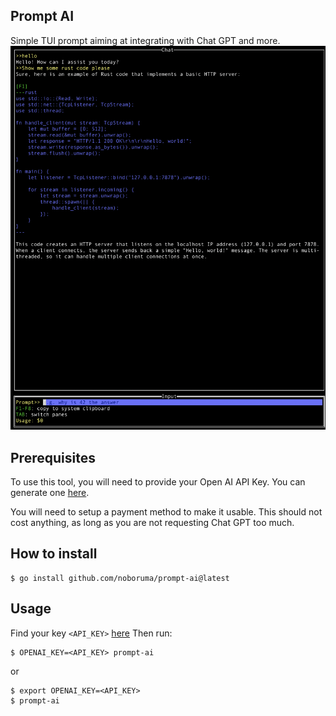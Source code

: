 ## Prompt AI

Simple TUI prompt aiming at integrating with Chat GPT and more.
![TUI example](https://github.com/noboruma/prompt-ai/blob/main/.github/presentation.png?raw=true)

## Prerequisites

To use this tool, you will need to provide your Open AI API Key.
You can generate one [here](https://platform.openai.com/account/api-keys).

You will need to setup a payment method to make it usable.
This should not cost anything, as long as you are not requesting Chat GPT too much.

## How to install

```
$ go install github.com/noboruma/prompt-ai@latest
```

## Usage
Find your key `<API_KEY>` [here](https://platform.openai.com/account/api-keys)
Then run:

```
$ OPENAI_KEY=<API_KEY> prompt-ai
```
or
```
$ export OPENAI_KEY=<API_KEY>
$ prompt-ai
```
